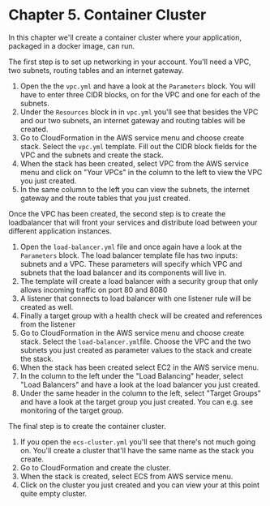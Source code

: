 # Chapter 5. Container Cluster

In this chapter we'll create a container cluster where your application, packaged in a docker image, can run.

The first step is to set up networking in your account. You'll need a VPC, two subnets, routing tables and an internet gateway.

1. Open the the `vpc.yml` and have a look at the `Parameters` block. You will have to enter three CIDR blocks, on for the VPC and one for each of the subnets.
1. Under the `Resources` block in in `vpc.yml` you'll see that besides the VPC and our two subnets, an internet gateway and routing tables will be created.
1. Go to CloudFormation in the AWS service menu and choose create stack. Select the `vpc.yml` template. Fill out the CIDR block fields for the VPC and the subnets and create the stack.
1. When the stack has been created, select VPC from the AWS service menu and click on "Your VPCs" in the column to the left to view the VPC you just created.
1. In the same column to the left you can view the subnets, the internet gateway and the route tables that you just created.

Once the VPC has been created, the second step is to create the loadbalancer that will front your services and distribute load between your different application instances.

1. Open the `load-balancer.yml` file and once again have a look at the `Parameters` block. The load balancer template file has two inputs: subnets and a VPC. These parameters will specify which VPC and subnets that the load balancer and its components will live in.
1. The template will create a load balancer with a security group that only allows incoming traffic on port 80 and 8080
1. A listener that connects to load balancer with one listener rule will be created as well.
1. Finally a target group with a health check will be created and references from the listener
1. Go to CloudFormation in the AWS service menu and choose create stack. Select the `load-balancer.yml`file. Choose the VPC and the two subnets you just created as parameter values to the stack and create the stack.
1. When the stack has been created select EC2 in the AWS service menu.
1. In the column to the left under the "Load Balancing" header, select "Load Balancers" and have a look at the load balancer you just created.
1. Under the same header in the column to the left, select "Target Groups" and have a look at the target group you just created. You can e.g. see monitoring of the target group.

The final step is to create the container cluster.

1. If you open the `ecs-cluster.yml` you'll see that there's not much going on. You'll create a cluster that'll have the same name as the stack you create.
1. Go to CloudFormation and create the cluster.
1. When the stack is created, select ECS from AWS service menu.
1. Click on the cluster you just created and you can view your at this point quite empty cluster.
